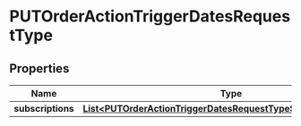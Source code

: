 

# PUTOrderActionTriggerDatesRequestType


## Properties

| Name | Type | Description | Notes |
|------------ | ------------- | ------------- | -------------|
|**subscriptions** | [**List&lt;PUTOrderActionTriggerDatesRequestTypeSubscriptionsInner&gt;**](PUTOrderActionTriggerDatesRequestTypeSubscriptionsInner.md) |  |  [optional] |



